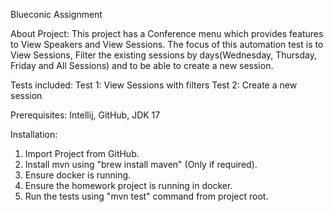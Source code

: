 Blueconic Assignment

About Project:
This project has a Conference menu which provides features to View Speakers and View Sessions.
The focus of this automation test is to View Sessions, Filter the existing sessions by days(Wednesday, Thursday, Friday and All Sessions)
and to be able to create a new session.

Tests included:
Test 1: View Sessions with filters
Test 2: Create a new session

Prerequisites:
Intellij, GitHub, JDK 17

Installation:
1. Import Project from GitHub.
2. Install mvn using "brew install maven" (Only if required).
3. Ensure docker is running.
4. Ensure the homework project is running in docker.
5. Run the tests using "mvn test" command from project root.








